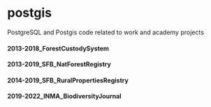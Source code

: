 # postgis
PostgreSQL and Postgis code related to work and academy projects

#### 2013-2018_ForestCustodySystem
#### 2013-2019_SFB_NatForestRegistry
#### 2014-2019_SFB_RuralPropertiesRegistry
#### 2019-2022_INMA_BiodiversityJournal
